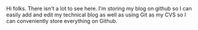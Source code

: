 Hi folks. There isn't a lot to see here. I'm storing my blog on github so I can easily add and edit my technical blog as well as using Git as my CVS so I can conveniently store everything on Github.


